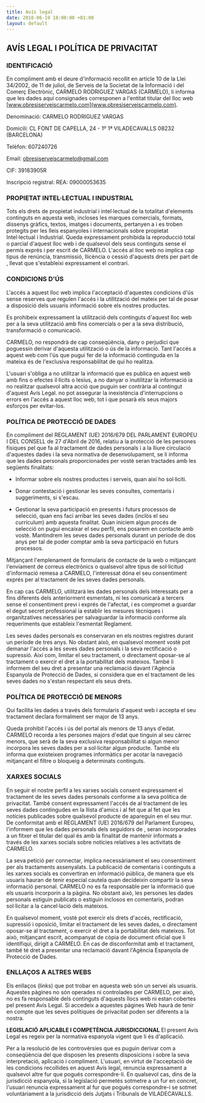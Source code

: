 ```yaml
---
title: Avís legal
date: 2018-06-19 18:00:00 +01:00
layout: default
---
```


## AVÍS LEGAL I POLÍTICA DE PRIVACITAT
### IDENTIFICACIÓ

En compliment amb el deure d'informació recollit en article 10 de la Llei 34/2002, de 11 de juliol, de Serveis de la Societat
de la Informació i del Comerç Electrònic, CARMELO RODRIGUEZ VARGAS (CARMELO), li informa que les dades aquí consignades
corresponen a l'entitat titular del lloc web [www.obresiserveiscarmelo.com](www.obresiserveiscarmelo.com).

Denominació: CARMELO RODRIGUEZ VARGAS

Domicili: CL FONT DE CAPELLA, 24 - 1º 1ª VILADECAVALLS 08232 (BARCELONA)

Telèfon: 607240726

Email: obresiserveiscarmelo@gmail.com

CIF: 39183905R

Inscripció registral: REA: 09000053635

### PROPIETAT INTEL·LECTUAL I INDUSTRIAL

Tots els drets de propietat industrial i intel·lectual de la totalitat d'elements continguts en aquesta web, incloses les marques
comercials, formats, dissenys gràfics, textos, imatges i documents, pertanyen a i es troben protegits per les lleis
espanyoles i internacionals sobre propietat Intel·lectual i Industrial. Queda expressament prohibida la reproducció total o
parcial d'aquest lloc web i de qualsevol dels seus continguts sense el permís exprés i per escrit de CARMELO.
L'accés al lloc web no implica cap tipus de renúncia, transmissió, llicència o cessió d'aquests drets per part de , llevat que
s'estableixi expressament el contrari.

### CONDICIONS D'ÚS

L'accés a aquest lloc web implica l'acceptació d'aquestes condicions d'ús sense reserves que regulen l'accés i la utilització
del mateix per tal de posar a disposició dels usuaris informació sobre els nostres productes.

Es prohibeix expressament la utilització dels continguts d'aquest lloc web per a la seva utilització amb fins comercials o per
a la seva distribució, transformació o comunicació.

CARMELO, no respondrà de cap conseqüència, dany o perjudici que poguessin derivar d'aquesta utilització o ús de la informació.
Tant l'accés a aquest web com l'ús que pugui fer de la informació continguda en la mateixa és de l'exclusiva responsabilitat
de qui ho realitza.

L'usuari s'obliga a no utilitzar la informació que es publica en aquest web amb fins o efectes il·lícits o lesius, a no danyar o
inutilitzar la informació ia no realitzar qualsevol altra acció que puguin ser contrària al contingut d'aquest Avís Legal.
no pot assegurar la inexistència d'interrupcions o errors en l'accés a aquest lloc web, tot i que posarà els seus majors
esforços per evitar-los.

### POLÍTICA DE PROTECCIÓ DE DADES

En compliment del REGLAMENT (UE) 2016/679 DEL PARLAMENT EUROPEU I DEL CONSELL de 27 d'Abril de 2016,
relatiu a la protecció de les persones físiques pel que fa al tractament de dades personals i a la lliure circulació d'aquestes
dades i la seva normativa de desenvolupament, se li informa que les dades personals proporcionades per vostè seran
tractades amb les següents finalitats:

- Informar sobre els nostres productes i serveis, quan així ho sol·liciti.

- Donar contestació i gestionar les seves consultes, comentaris i suggeriments, si s'escau.

- Gestionar la seva participació en presents i futurs processos de selecció, quan ens faci arribar les seves dades (inclòs el
seu currículum) amb aquesta finalitat. Quan iniciem algun procés de selecció on pugui encaixar el seu perfil, ens posarem
en contacte amb vostè. Mantindrem les seves dades personals durant un període de dos anys per tal de poder comptar
amb la seva participació en futurs processos.

Mitjançant l'emplenament de formularis de contacte de la web o mitjançant l'enviament de correus electrònics o qualsevol
altre tipus de sol·licitud d'informació remesa a CARMELO, l'interessat dóna el seu consentiment exprés per al tractament de les seves
dades personals.

En cap cas CARMELO, utilitzarà les dades personals dels interessats per a fins diferents dels anteriorment esmentats, ni les
comunicarà a tercers sense el consentiment previ i exprés de l'afectat, i es compromet a guardar el degut secret
professional ia establir les mesures tècniques i organitzatives necessàries per salvaguardar la informació conforme als
requeriments que estableix l'esmentat Reglament.

Les seves dades personals es conservaran en els nostres registres durant un període de tres anys. No obstant això, en
qualsevol moment vostè pot demanar l'accés a les seves dades personals i la seva rectificació o supressió. Així com,
limitar el seu tractament, o directament oposar-se al tractament o exercir el dret a la portabilitat dels mateixos.
També li informem del seu dret a presentar una reclamació davant l'Agència Espanyola de Protecció de Dades, si
considera que en el tractament de les seves dades no s'estan respectant els seus drets.

### POLÍTICA DE PROTECCIÓ DE MENORS

Qui facilita les dades a través dels formularis d'aquest web i accepta el seu tractament declara formalment ser major de 13
anys.

Queda prohibit l'accés i ús del portal als menors de 13 anys d'edat.
CARMELO recorda a les persones majors d'edat que tinguin al seu càrrec menors, que serà de la seva exclusiva responsabilitat si
algun menor incorpora les seves dades per a sol·licitar algun producte.
També els informa que existeixen programes informàtics per acotar la navegació mitjançant el filtre o bloqueig a
determinats continguts.

### XARXES SOCIALS

En seguir el nostre perfil a les xarxes socials consent expressament el tractament de les seves dades personals conforme
a la seva política de privacitat. També consent expressament l'accés de al tractament de les seves dades contingudes en
la llista d'amics i al fet que al fet que les notícies publicades sobre qualsevol producte de apareguin en el seu mur.
De conformitat amb el REGLAMENT (UE) 2016/679 del Parlament Europeu, l'informem que les dades personals dels
seguidors de , seran incorporades a un fitxer el titular del qual és amb la finalitat de mantenir informats a través de les
xarxes socials sobre notícies relatives a les activitats de CARMELO.

La seva petició per connectar, implica necessàriament el seu consentiment per als tractaments assenyalats.
La publicació de comentaris i continguts a les xarxes socials es convertiran en informació pública, de manera que els
usuaris hauran de tenir especial cautela quan decideixin compartir la seva informació personal. CARMELO no es fa responsable per la
informació que els usuaris incorporin a la pàgina. No obstant això, les persones les dades personals estiguin publicats o
estiguin inclosos en comentaris, podran sol·licitar a la cancel·lació dels mateixos.

En qualsevol moment, vostè pot exercir els drets d'accés, rectificació, supressió i oposició, limitar el tractament de les
seves dades, o directament oposar-se al tractament, o exercir el dret a la portabilitat dels mateixos. Tot això, mitjançant
escrit, acompanyat de còpia de document oficial que li identifiqui, dirigit a CARMELO. En cas de disconformitat amb el tractament,
també té dret a presentar una reclamació davant l'Agència Espanyola de Protecció de Dades.

### ENLLAÇOS A ALTRES WEBS

Els enllaços (links) que pot trobar en aquesta web són un servei als usuaris. Aquestes pàgines no són operades ni
controlades per CARMELO, per això, no es fa responsable dels continguts d'aquests llocs web ni estan cobertes pel present Avís
Legal. Si accedeix a aquestes pàgines Web haurà de tenir en compte que les seves polítiques de privacitat poden ser
diferents a la nostra.

**LEGISLACIÓ APLICABLE I COMPETÈNCIA JURISDICCIONAL** El present Avís Legal es regeix per la normativa
espanyola vigent que li és d'aplicació.

Per a la resolució de les controvèrsies que es puguin derivar com a conseqüència del que disposen les presents
disposicions i sobre la seva interpretació, aplicació i compliment. L'usuari, en virtut de l'acceptació de les condicions
recollides en aquest Avís legal, renuncia expressament a qualsevol altre fur que pogués correspondre-li.
En qualsevol cas, dins de la jurisdicció espanyola, si la legislació permetés sotmetre a un fur en concret, l'usuari renuncia
expressament al fur que pogués correspondre-i se sotmet voluntàriament a la jurisdicció dels Jutjats i Tribunals de
VILADECAVALLS.
